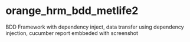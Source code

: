 # orange_hrm_bdd_metlife2

BDD Framework  with dependency inject, data transfer using dependency injection, cucumber report embbeded with screenshot
